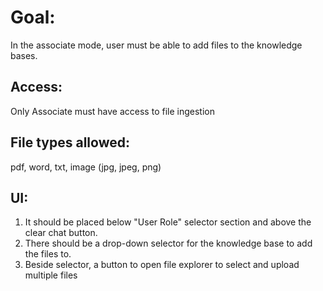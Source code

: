 # Goal:
In the associate mode, user must be able to add files to the knowledge bases. 

## Access:
Only Associate must have access to file ingestion

## File types allowed:
pdf, word, txt, image (jpg, jpeg, png)

## UI:
1. It should be placed below "User Role" selector section and above the clear chat button.
2. There should be a drop-down selector for the knowledge base to add the files to.
3. Beside selector, a button to open file explorer to select and  upload multiple files

